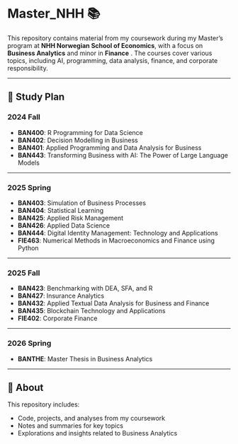 # Master_NHH 📚

This repository contains material from my coursework during my Master’s program at **NHH Norwegian School of Economics**, with a focus on **Business Analytics** and minor in **Finance** . 
The courses cover various topics, including AI, programming, data analysis, finance, and corporate responsibility.

---

## 📖 Study Plan

### **2024 Fall**
- **BAN400**: R Programming for Data Science  
- **BAN402**: Decision Modelling in Business  
- **BAN401**: Applied Programming and Data Analysis for Business
- **BAN443**: Transforming Business with AI: The Power of Large Language Models  

---

### **2025 Spring**
- **BAN403**: Simulation of Business Processes  
- **BAN404**: Statistical Learning  
- **BAN425**: Applied Risk Management  
- **BAN426**: Applied Data Science  
- **BAN444**: Digital Identity Management: Technology and Applications
- **FIE463**: Numerical Methods in Macroeconomics and Finance using Python  

---

### **2025 Fall**
- **BAN423**: Benchmarking with DEA, SFA, and R  
- **BAN427**: Insurance Analytics  
- **BAN432**: Applied Textual Data Analysis for Business and Finance  
- **BAN435**: Blockchain Technology and Applications  
- **FIE402**: Corporate Finance  

---

### **2026 Spring**
- **BANTHE**: Master Thesis in Business Analytics  

---

## 🎯 About
This repository includes:
- Code, projects, and analyses from my coursework  
- Notes and summaries for key topics  
- Explorations and insights related to Business Analytics  




